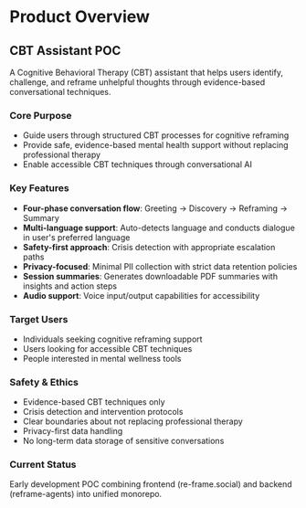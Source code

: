 # Product Overview

## CBT Assistant POC

A Cognitive Behavioral Therapy (CBT) assistant that helps users identify, challenge, and reframe unhelpful thoughts through evidence-based conversational techniques.

### Core Purpose
- Guide users through structured CBT processes for cognitive reframing
- Provide safe, evidence-based mental health support without replacing professional therapy
- Enable accessible CBT techniques through conversational AI

### Key Features
- **Four-phase conversation flow**: Greeting → Discovery → Reframing → Summary
- **Multi-language support**: Auto-detects language and conducts dialogue in user's preferred language
- **Safety-first approach**: Crisis detection with appropriate escalation paths
- **Privacy-focused**: Minimal PII collection with strict data retention policies
- **Session summaries**: Generates downloadable PDF summaries with insights and action steps
- **Audio support**: Voice input/output capabilities for accessibility

### Target Users
- Individuals seeking cognitive reframing support
- Users looking for accessible CBT techniques
- People interested in mental wellness tools

### Safety & Ethics
- Evidence-based CBT techniques only
- Crisis detection and intervention protocols
- Clear boundaries about not replacing professional therapy
- Privacy-first data handling
- No long-term data storage of sensitive conversations

### Current Status
Early development POC combining frontend (re-frame.social) and backend (reframe-agents) into unified monorepo.